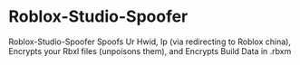 # Roblox-Studio-Spoofer

Roblox-Studio-Spoofer Spoofs Ur Hwid, Ip (via redirecting to Roblox china), Encrypts your Rbxl files (unpoisons them), and Encrypts Build Data in .rbxm
